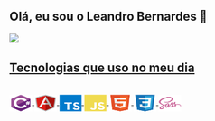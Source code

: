 ## Olá, eu sou o Leandro Bernardes 👋
<div>
  <a href="https://github.com/LeandroLBBernardes">
  <img 
    height="180em" 
    src="https://github-readme-stats.vercel.app/api?username=LeandroLBBernardes&show_icons=true&theme=dark&include_all_commits=true&count_private=true"/>
</div>

## Tecnologias que uso no meu dia
<div style="display: inline_block"><br>
  <img align="center" alt="Leandro-Csharp" height="30" width="40" src="https://raw.githubusercontent.com/devicons/devicon/master/icons/csharp/csharp-original.svg" />
  <img align="center" alt="Leandro-Angular" height="30" width="40" src="https://raw.githubusercontent.com/devicons/devicon/master/icons/angularjs/angularjs-original.svg" />
  <img align="center" alt="Leandro-TS" height="30" width="40" src="https://raw.githubusercontent.com/devicons/devicon/master/icons/typescript/typescript-plain.svg" />
  <img align="center" alt="Leandro-JS" height="30" width="40" src="https://raw.githubusercontent.com/devicons/devicon/master/icons/javascript/javascript-plain.svg">
  <img align="center" alt="Leandro-HTML" height="30" width="40" src="https://raw.githubusercontent.com/devicons/devicon/master/icons/html5/html5-original.svg">
  <img align="center" alt="Leandro-CSS" height="30" width="40" src="https://raw.githubusercontent.com/devicons/devicon/master/icons/css3/css3-original.svg">
  <img align="center" alt="Leandro-SASS" height="30" width="40" src="https://raw.githubusercontent.com/devicons/devicon/master/icons/sass/sass-original.svg">
</div>
  
<!--
**LeandroLBBernardes/LeandroLBBernardes** is a ✨ _special_ ✨ repository because its `README.md` (this file) appears on your GitHub profile.

Here are some ideas to get you started:

- 🔭 I’m currently working on ...
- 🌱 I’m currently learning ...
- 👯 I’m looking to collaborate on ...
- 🤔 I’m looking for help with ...
- 💬 Ask me about ...
- 📫 How to reach me: ...
- 😄 Pronouns: ...
- ⚡ Fun fact: ...
-->
